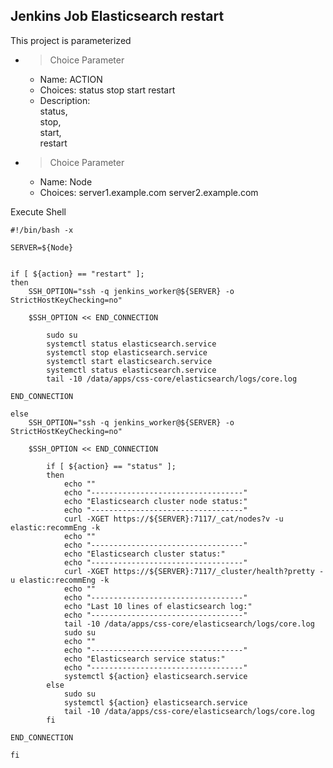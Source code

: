## Jenkins Job Elasticsearch restart

This project is parameterized
  - > Choice Parameter
    - Name: ACTION
    - Choices:
        status
        stop
        start
        restart
    - Description:
        <br>status,
        <br>stop,
        <br>start,
        <br>restart

  - > Choice Parameter
    - Name: Node
    - Choices:
        server1.example.com
        server2.example.com

Execute Shell
```
#!/bin/bash -x

SERVER=${Node}


if [ ${action} == "restart" ];
then
	SSH_OPTION="ssh -q jenkins_worker@${SERVER} -o StrictHostKeyChecking=no"

	$SSH_OPTION << END_CONNECTION

    	sudo su
        systemctl status elasticsearch.service
        systemctl stop elasticsearch.service
        systemctl start elasticsearch.service
        systemctl status elasticsearch.service
        tail -10 /data/apps/css-core/elasticsearch/logs/core.log

END_CONNECTION

else
	SSH_OPTION="ssh -q jenkins_worker@${SERVER} -o StrictHostKeyChecking=no"

	$SSH_OPTION << END_CONNECTION

        if [ ${action} == "status" ];
        then
            echo ""
            echo "----------------------------------"
        	echo "Elasticsearch cluster node status:"
            echo "----------------------------------"
            curl -XGET https://${SERVER}:7117/_cat/nodes?v -u elastic:recommEng -k
            echo ""
            echo "----------------------------------"
            echo "Elasticsearch cluster status:"
            echo "----------------------------------"
        	curl -XGET https://${SERVER}:7117/_cluster/health?pretty -u elastic:recommEng -k
            echo ""
            echo "----------------------------------"
            echo "Last 10 lines of elasticsearch log:"
            echo "----------------------------------"
            tail -10 /data/apps/css-core/elasticsearch/logs/core.log
        	sudo su
            echo ""
            echo "----------------------------------"
            echo "Elasticsearch service status:"
            echo "----------------------------------"
        	systemctl ${action} elasticsearch.service
        else
            sudo su
        	systemctl ${action} elasticsearch.service
            tail -10 /data/apps/css-core/elasticsearch/logs/core.log
        fi

END_CONNECTION

fi

```
